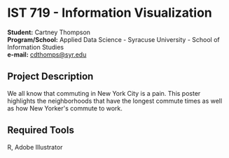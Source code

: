 # IST 719 - Information Visualization
**Student:** Cartney Thompson <br />
**Program/School:** Applied Data Science - Syracuse University - School of Information Studies <br />
**e-mail:** cdthomps@syr.edu

## Project Description
We all know that commuting in New York City is a pain. This poster highlights the neighborhoods that have the longest commute times as well as how New Yorker's commute to work.

## Required Tools
R, Adobe Illustrator
